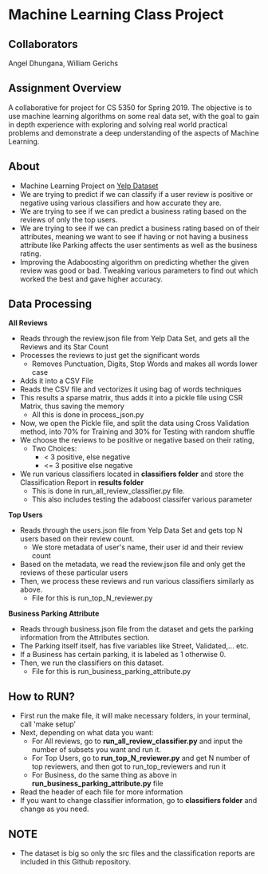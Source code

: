 # Machine Learning Class Project

## Collaborators 

Angel Dhungana, William Gerichs

## Assignment Overview

A collaborative for project for CS 5350 for Spring 2019.
The objective is to use machine learning algorithms on some real data set, with the goal to gain in depth experience with exploring and solving real world practical problems and demonstrate a deep understanding of the aspects of Machine Learning.

## About

* Machine Learning Project on [Yelp Dataset](https://www.yelp.com/dataset)
* We are trying to predict if we can classify if a user review is positive or negative using various classifiers and how accurate they are.
* We are trying to see if we can predict a business rating based on the reviews of only the top users.
* We are trying to see if we can predict a business rating based on of their attributes, meaning we want to see if having or not having a business attribute like Parking affects the user sentiments as well as the business rating.
* Improving the Adaboosting algorithm on predicting whether the given review was good or bad. Tweaking various parameters to find out which worked the best and gave higher accuracy.
    

## Data Processing
**All Reviews**
- Reads through the review.json file from Yelp Data Set, and gets all the Reviews and its Star Count
- Processes the reviews to just get the significant words
    - Removes Punctuation, Digits, Stop Words and makes all words lower case
- Adds it into a CSV File
- Reads the CSV file and vectorizes it using bag of words techniques
- This results a sparse matrix, thus adds it into a pickle file using CSR Matrix, thus saving the memory
    - All this is done in process_json.py
- Now, we open the Pickle file, and split the data using Cross Validation method, into 70% for Training and 30% for Testing with random shuffle
- We choose the reviews to be positive or negative based on their rating,
    - Two Choices: 
       - &lt; 3 positive, else negative 
        - &lt;= 3 positive else negative
- We run various classifiers located in **classifiers folder** and store the Classification Report in **results folder**
    - This is done in run_all_review_classifier.py file.
    - This also includes testing the adaboost classifer various parameter 

**Top Users**
- Reads through the users.json file from Yelp Data Set and gets top N users based on their review count.
    - We store metadata of user's name, their user id and their review count
- Based on the metadata, we read the review.json file and only get the reviews of these particular users
- Then, we process these reviews and run various classifiers similarly as above.
    - File for this is run_top_N_reviewer.py

**Business Parking Attribute**
- Reads through business.json file from the dataset and gets the parking information from the Attributes section.
- The Parking itself itself, has five variables like Street, Validated,... etc.
- If a Business has certain parking, it is labeled as 1 otherwise 0.
- Then, we run the classifiers on this dataset.
    - File for this is run_business_parking_attribute.py

## How to RUN?
* First run the make file, it will make necessary folders, in your terminal, call 'make setup'
* Next, depending on what data you want:
    * For All reviews, go to  **run_all_review_classifier.py** and input the number of subsets you want and run it.
    * For Top Users, go to **run_top_N_reviewer.py** and get N number of top reviewers, and then got to run_top_reviewers and run it
    * For Business, do the same thing as above in **run_business_parking_attribute.py** file
* Read the header of each file for more information
* If you want to change classifier information, go to **classifiers folder** and change as you need.

## NOTE
- The dataset is big so only the src files and the classification reports are included in this Github repository.
